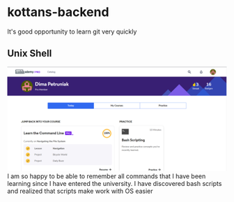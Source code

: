 # kottans-backend
It's good opportunity to learn git very quickly
## Unix Shell
![Screenshoot](task_unix_shell/ss.png)
I am so happy to be able to remember all commands that I have been learning since I have entered the university.
I have discovered bash scripts and realized that scripts make work  with OS easier


